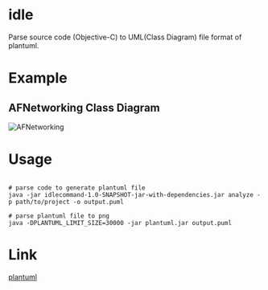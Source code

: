 # idle

Parse source code (Objective-C) to UML(Class Diagram) file format of plantuml.


# Example

## AFNetworking Class Diagram
![AFNetworking](https://raw.githubusercontent.com/AwayQuEM/idle/master/imgs/AFNetworking.png)


# Usage

```shell

# parse code to generate plantuml file
java -jar idlecommand-1.0-SNAPSHOT-jar-with-dependencies.jar analyze -p path/to/project -o output.puml

# parse plantuml file to png
java -DPLANTUML_LIMIT_SIZE=30000 -jar plantuml.jar output.puml

```

# Link

[plantuml](http://plantuml.com/download)
